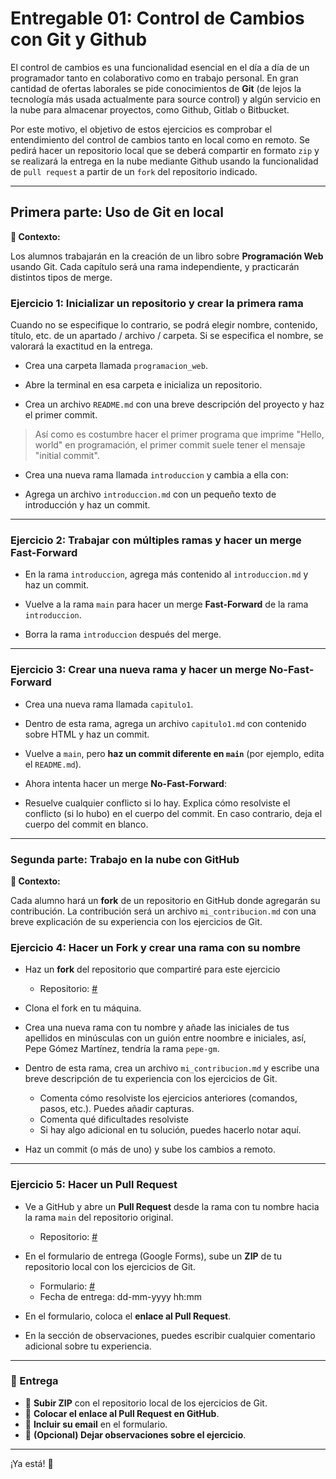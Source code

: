 # Entregable 01: Control de Cambios con Git y Github

El control de cambios es una funcionalidad esencial en el día a día de un programador tanto en colaborativo como en trabajo personal. En gran cantidad de ofertas laborales se pide conocimientos de **Git** (de lejos la tecnología más usada actualmente para source control) y algún servicio en la nube para almacenar proyectos, como Github, Gitlab o Bitbucket. 

Por este motivo, el objetivo de estos ejercicios es comprobar el entendimiento del control de cambios tanto en local como en remoto. Se pedirá hacer un repositorio local que se deberá compartir en formato `zip` y se realizará la entrega en la nube mediante Github usando la funcionalidad de `pull request` a partir de un `fork` del repositorio indicado.

---

## Primera parte: Uso de Git en local

**📌 Contexto:**

Los alumnos trabajarán en la creación de un libro sobre **Programación Web** usando Git. Cada capítulo será una rama independiente, y practicarán distintos tipos de merge.  

### **Ejercicio 1: Inicializar un repositorio y crear la primera rama**  

Cuando no se especifique lo contrario, se podrá elegir nombre, contenido, título, etc. de un apartado / archivo / carpeta. Si se especifica el nombre, se valorará la exactitud en la entrega.

- Crea una carpeta llamada `programacion_web`.

- Abre la terminal en esa carpeta e inicializa un repositorio.

- Crea un archivo `README.md` con una breve descripción del proyecto y haz el primer commit.  

> Así como es costumbre hacer el primer programa que imprime "Hello, world" en programación, el primer commit suele tener el mensaje "initial commit".

- Crea una nueva rama llamada `introduccion` y cambia a ella con:  

- Agrega un archivo `introduccion.md` con un pequeño texto de introducción y haz un commit.  

---

### **Ejercicio 2: Trabajar con múltiples ramas y hacer un merge Fast-Forward**  

- En la rama `introduccion`, agrega más contenido al `introduccion.md` y haz un commit.  

- Vuelve a la rama `main` para hacer un merge **Fast-Forward** de la rama `introduccion`.  
   
- Borra la rama `introduccion` después del merge. 

---

### **Ejercicio 3: Crear una nueva rama y hacer un merge No-Fast-Forward**  

- Crea una nueva rama llamada `capitulo1`.  

- Dentro de esta rama, agrega un archivo `capitulo1.md` con contenido sobre HTML y haz un commit.  

- Vuelve a `main`, pero **haz un commit diferente en `main`** (por ejemplo, edita el `README.md`).  

- Ahora intenta hacer un merge **No-Fast-Forward**:  

- Resuelve cualquier conflicto si lo hay. Explica cómo resolviste el conflicto (si lo hubo) en el cuerpo del commit. En caso contrario, deja el cuerpo del commit en blanco.

---

### Segunda parte: Trabajo en la nube con GitHub

**📌 Contexto:**  

Cada alumno hará un **fork** de un repositorio en GitHub donde agregarán su contribución. La contribución será un archivo `mi_contribucion.md` con una breve explicación de su experiencia con los ejercicios de Git.  

### **Ejercicio 4: Hacer un Fork y crear una rama con su nombre**  

- Haz un **fork** del repositorio que compartiré para este ejercicio

  - Repositorio: [#](#)

- Clona el fork en tu máquina.
  
- Crea una nueva rama con tu nombre y añade las iniciales de tus apellidos en minúsculas con un guión entre noombre e iniciales, así, Pepe Gómez Martínez, tendría la rama `pepe-gm`.
  
- Dentro de esta rama, crea un archivo `mi_contribucion.md` y escribe una breve descripción de tu experiencia con los ejercicios de Git.  

  - Comenta cómo resolviste los ejercicios anteriores (comandos, pasos, etc.). Puedes añadir capturas.
  - Comenta qué dificultades resolviste
  - Si hay algo adicional en tu solución, puedes hacerlo notar aquí.

- Haz un commit (o más de uno) y sube los cambios a remoto.

---

### **Ejercicio 5: Hacer un Pull Request**  

- Ve a GitHub y abre un **Pull Request** desde la rama con tu nombre hacia la rama `main` del repositorio original.  

  - Repositorio: [#](#)

- En el formulario de entrega (Google Forms), sube un **ZIP** de tu repositorio local con los ejercicios de Git.  

  - Formulario: [#](#)
  - Fecha de entrega: dd-mm-yyyy hh:mm

- En el formulario, coloca el **enlace al Pull Request**.  

- En la sección de observaciones, puedes escribir cualquier comentario adicional sobre tu experiencia.  

---

### **📩 Entrega**  
- 📂 **Subir ZIP** con el repositorio local de los ejercicios de Git.  
- 🔗 **Colocar el enlace al Pull Request en GitHub**.  
- 📧 **Incluir su email** en el formulario.  
- 📝 **(Opcional) Dejar observaciones sobre el ejercicio**.  

---


¡Ya está! 🚀
